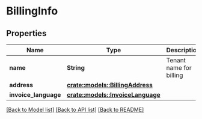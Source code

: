 # BillingInfo

## Properties

Name | Type | Description | Notes
------------ | ------------- | ------------- | -------------
**name** | **String** | Tenant name for billing | 
**address** | [**crate::models::BillingAddress**](BillingAddress.md) |  | 
**invoice_language** | [**crate::models::InvoiceLanguage**](InvoiceLanguage.md) |  | 

[[Back to Model list]](../README.md#documentation-for-models) [[Back to API list]](../README.md#documentation-for-api-endpoints) [[Back to README]](../README.md)


